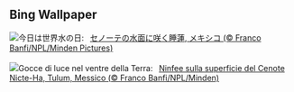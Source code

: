 ## Bing Wallpaper
![](https://www.bing.com/th?id=OHR.CenoteLilies_JA-JP9666252322_UHD.jpg&w=1000)今日は世界水の日:&nbsp;&ensp;[セノーテの水面に咲く睡蓮, メキシコ (© Franco Banfi/NPL/Minden Pictures)](https://www.bing.com/th?id=OHR.CenoteLilies_JA-JP9666252322_UHD.jpg)
<br><br/>
![](https://www.bing.com/th?id=OHR.CenoteLilies_IT-IT2531353898_UHD.jpg&w=1000)Gocce di luce nel ventre della Terra:&nbsp;&ensp;[Ninfee sulla superficie del Cenote Nicte-Ha, Tulum, Messico (© Franco Banfi/NPL/Minden)](https://www.bing.com/th?id=OHR.CenoteLilies_IT-IT2531353898_UHD.jpg)
<br><br/>
